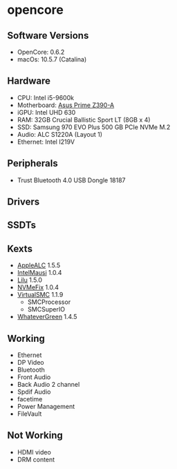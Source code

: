 # opencore

## Software Versions
 - OpenCore: 0.6.2
 - macOs: 10.5.7 (Catalina)
## Hardware
- CPU: Intel i5-9600k
- Motherboard: [Asus Prime Z390-A](https://www.asus.com/uk/Motherboards/PRIME-Z390-A)
- iGPU: Intel UHD 630
- RAM: 32GB Crucial Ballistic Sport LT (8GB x 4)
- SSD: Samsung 970 EVO Plus 500 GB PCIe NVMe M.2
- Audio: ALC S1220A (Layout 1)
- Ethernet: Intel I219V

## Peripherals
- Trust Bluetooth 4.0 USB Dongle 18187

## Drivers

## SSDTs
## Kexts
 - [AppleALC](https://github.com/acidanthera/AppleALC/releases) 1.5.5
 - [IntelMausi](https://github.com/acidanthera/IntelMausi/releases) 1.0.4
 - [Lilu](https://github.com/acidanthera/Lilu/releases) 1.5.0
 - [NVMeFix](https://github.com/acidanthera/NVMeFix/releases) 1.0.4
 - [VirtualSMC](https://github.com/acidanthera/VirtualSMC/releases) 1.1.9
    - SMCProcessor
    - SMCSuperIO
 - [WhateverGreen](https://github.com/acidanthera/WhateverGreen/releases) 1.4.5
## Working
- Ethernet
- DP Video
- Bluetooth
- Front Audio
- Back Audio 2 channel
- Spdif Audio
- facetime
- Power Management
- FileVault
## Not Working
- HDMI video
- DRM content
